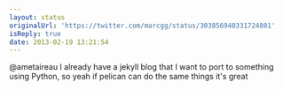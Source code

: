 ```yaml
---
layout: status
originalUrl: 'https://twitter.com/marcgg/status/303856940331724801'
isReply: true
date: 2013-02-19 13:21:54
---
```


@ametaireau I already have a jekyll blog that I want to port to something using Python, so yeah if pelican can do the same things it's great
